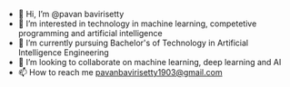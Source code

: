 - 👋 Hi, I’m @pavan bavirisetty
- 👀 I’m interested in technology in machine learning, competetive programming and artificial intelligence
- 🌱 I’m currently pursuing Bachelor's of Technology in Artificial Intelligence Engineering
- 💞️ I’m looking to collaborate on machine learning, deep learning and AI
- 📫 How to reach me pavanbavirisetty1903@gmail.com

<!---
pavanbavirisetty/pavanbavirisetty is a ✨ special ✨ repository because its `README.md` (this file) appears on your GitHub profile.
You can click the Preview link to take a look at your changes.
--->
